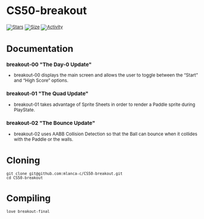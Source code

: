 # CS50-breakout

 <small description of project>

 [![Stars](https://img.shields.io/github/stars/mlanca-c/CS50-breakout?color=ffff00&label=Stars&logo=Stars&style=?style=flat)](https://github.com/mlanca-c/CS50-breakout)
 [![Size](https://img.shields.io/github/repo-size/mlanca-c/CS50-breakout?color=blue&label=Size&logo=Size&style=?style=flat)](https://github.com/mlanca-c/CS50-breakout)
 [![Activity](https://img.shields.io/github/last-commit/mlanca-c/CS50-breakout?color=red&label=Last%20Commit&style=flat)](https://github.com/mlanca-c/CS50-breakout)
 
# Documentation

### breakout-00 "The Day-0 Update"
 * breakout-00 displays the main screen and allows the user to toggle between the “Start” and “High Score” options.

### breakout-01 "The Quad Update"
 * breakout-01 takes advantage of Sprite Sheets in order to render a Paddle sprite during PlayState.

### breakout-02 "The Bounce Update"
 * breakout-02 uses AABB Collision Detection so that the Ball can bounce when it collides with the Paddle or the walls.

# Cloning

 ```
 git clone git@github.com:mlanca-c/CS50-breakout.git
 cd CS50-breakout
 ```
 
# Compiling
 
 ```
 love breakout-final
 ```
